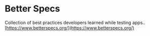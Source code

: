# Better Specs
Collection of best practices developers learned while testing apps..
[https://www.betterspecs.org/](https://www.betterspecs.org/)
